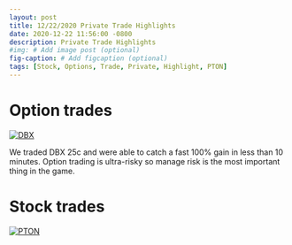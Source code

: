```yaml
---
layout: post
title: 12/22/2020 Private Trade Highlights
date: 2020-12-22 11:56:00 -0800
description: Private Trade Highlights
#img: # Add image post (optional)
fig-caption: # Add figcaption (optional)
tags: [Stock, Options, Trade, Private, Highlight, PTON]
---
```

# Option trades
[![DBX]({{site.baseurl}}/assets/img/2020-12-22/CLCapitalPrivate/DBX25c-trade.jpg)]({{site.baseurl}}/assets/img/2020-12-22/CLCapitalPrivate/DBX25c-trade.jpg)

We traded DBX 25c and were able to catch a fast 100% gain in less than 10 minutes. 
Option trading is ultra-risky so manage risk is the most important thing in the game. 

# Stock trades
[![PTON]({{site.baseurl}}/assets/img/2020-12-22/CLCapitalPrivate/PTON-testimonial.jpg)]({{site.baseurl}}/assets/img/2020-12-22/CLCapitalPrivate/PTON-testimonial.jpg)